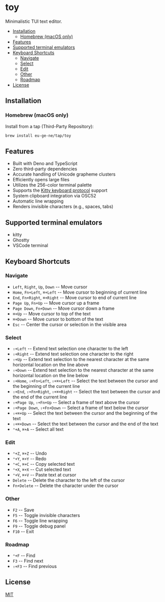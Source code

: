 # toy

Minimalistic TUI text editor.

- [Installation](#installation)
  - [Homebrew (macOS only)](#homebrew-macos-only)
- [Features](#features)
- [Supported terminal emulators](#supported-terminal-emulators)
- [Keyboard Shortcuts](#keyboard-shortcuts)
  - [Navigate](#navigate)
  - [Select](#select)
  - [Edit](#edit)
  - [Other](#other)
  - [Roadmap](#roadmap)
- [License](#license)

## Installation

### Homebrew (macOS only)

Install from a tap (Third-Party Repository):

```bash
brew install eu-ge-ne/tap/toy
```

## Features

- Built with Deno and TypeScript
- Zero third-party dependencies
- Accurate handling of Unicode grapheme clusters
- Efficiently opens large files
- Utilizes the 256-color terminal palette
- Supports the
  [Kitty keyboard protocol](https://sw.kovidgoyal.net/kitty/keyboard-protocol)
  support
- System clipboard integration via OSC52
- Automatic line wrapping
- Renders invisible characters (e.g., spaces, tabs)

## Supported terminal emulators

- kitty
- Ghostty
- VSCode terminal

## Keyboard Shortcuts

### Navigate

- `Left`, `Right`, `Up`, `Down` -- Move cursor
- `Home`, `Fn+Left`, `⌘+Left` -- Move cursor to beginning of current line
- `End`, `Fn+Right`, `⌘+Right` -- Move cursor to end of current line
- `Page Up`, `Fn+Up` -- Move cursor up a frame
- `Page Down`, `Fn+Down` -- Move cursor down a frame
- `⌘+Up` -- Move cursor to top of the text
- `⌘+Down` -- Move cursor to bottom of the text
- `Esc` -- Center the cursor or selection in the visible area

### Select

- `⇧+Left` -- Extend text selection one character to the left
- `⇧+Right` -- Extend text selection one character to the right
- `⇧+Up` -- Extend text selection to the nearest character at the same
  horizontal location on the line above
- `⇧+Down` -- Extend text selection to the nearest character at the same
  horizontal location on the line below
- `⇧+Home`, `⇧+Fn+Left`, `⇧+⌘+Left` -- Select the text between the cursor and
  the beginning of the current line
- `⇧+End`, `⇧+Fn+Right`, `⇧+⌘+Right` -- Select the text between the cursor and
  the end of the current line
- `⇧+Page Up`, `⇧+Fn+Up` -- Select a frame of text above the cursor
- `⇧+Page Down`, `⇧+Fn+Down` -- Select a frame of text below the cursor
- `⇧+⌘+Up` -- Select the text between the cursor and the beginning of the text
- `⇧+⌘+Down` -- Select the text between the cursor and the end of the text
- `⌃+A`, `⌘+A` -- Select all text

### Edit

- `⌃+Z`, `⌘+Z` -- Undo
- `⌃+Y`, `⌘+Y` -- Redo
- `⌃+C`, `⌘+C` -- Copy selected text
- ️`⌃+X`, `⌘+X` -- Cut selected text
- `⌃+V`, `⌘+V` -- Paste text at cursor
- `Delete` -- Delete the character to the left of the cursor
- `Fn+Delete` -- Delete the character under the cursor

### Other

- `F2` -- Save
- `F5` -- Toggle invisible characters
- `F6` -- Toggle line wrapping
- `F9` -- Toggle debug panel
- `F10` -- Exit

### Roadmap

- `⌃+F` -- Find
- `F3` -- Find next
- `⇧+F3` -- Find previous

## License

[MIT](https://choosealicense.com/licenses/mit)
